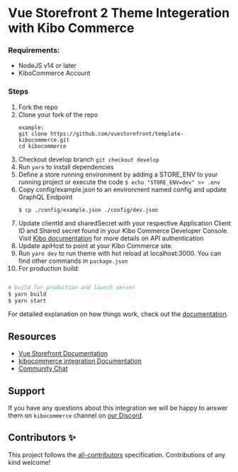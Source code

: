 # Vue Storefront 2 Theme Integeration with Kibo Commerce

### Requirements:
- NodeJS v14 or later
- KiboCommerce Account
### Steps
1. Fork the repo
2. Clone your fork of the repo
    ```
    example:
    git clone https://github.com/vuestorefront/template-kibocommerce.git
    cd kibocommerce
    ```
3. Checkout develop branch `git checkout develop`
4. Run `yarn` to install dependencies
5. Define a store running environment by adding a STORE_ENV to your running project or execute the code
    ```$ echo "STORE_ENV=dev" >> .env```
6. Copy config/example.json to an environment named config and update GraphQL Endpoint
    ```
    $ cp ./config/example.json ./config/dev.json
    ```
7. Update clientId and sharedSecret with your respective Application Client ID and Shared secret found in your Kibo Commerce Developer Console.  Visit [Kibo documentation](https://apidocs.kibong-perf.com/?spec=graphql#auth) for more details on API authentication
8. Update apiHost to point at your Kibo Commerce site.
9. Run `yarn dev` to run theme with hot reload at localhost:3000. You can find other commands in `package.json`
10. For production build:

```bash

# build for production and launch server
$ yarn build
$ yarn start

```
For detailed explanation on how things work, check out the [documentation](https://docs.vuestorefront.io/v2/).

## Resources

- [Vue Storefront Documentation](https://docs.vuestorefront.io/v2/)
- [kibocommerce integration Documentation](https://docs.vuestorefront.io/kibocommerce)
- [Community Chat](https://discord.vuestorefront.io)

## Support

If you have any questions about this integration we will be happy to answer them on `kibocommerce` channel on [our Discord](discord.vuestorefront.io).

## Contributors ✨

<!-- ALL-CONTRIBUTORS-LIST:START - Do not remove or modify this section -->

<!-- ALL-CONTRIBUTORS-LIST:END -->

This project follows the [all-contributors](https://github.com/all-contributors/all-contributors) specification. Contributions of any kind welcome!
